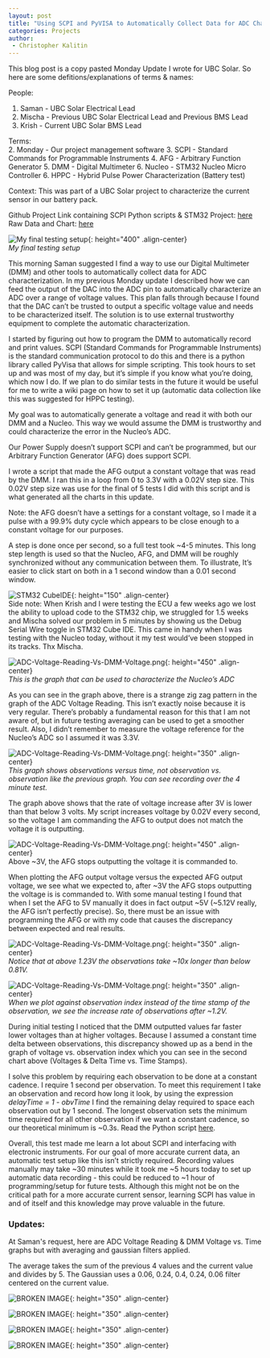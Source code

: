 ```yaml
---
layout: post
title: "Using SCPI and PyVISA to Automatically Collect Data for ADC Characterization"
categories: Projects
author:
 - Christopher Kalitin
---
```

<head>
    <meta property="og:image" content="{{site.url}}/assets/images/scpi-auto-characterization/Testing-Setup.png">
</head>

This blog post is a copy pasted Monday Update I wrote for UBC Solar. So here are some defitions/explanations of terms & names:

People:  
1. Saman - UBC Solar Electrical Lead
2. Mischa - Previous UBC Solar Electrical Lead and Previous BMS Lead
2. Krish - Current UBC Solar BMS Lead

Terms:  
2. Monday - Our project management software
3. SCPI - Standard Commands for Programmable Instruments
4. AFG - Arbitrary Function Generator
5. DMM - Digital Multimeter
6. Nucleo - STM32 Nucleo Micro Controller
6. HPPC - Hybrid Pulse Power Characterization (Battery test)

Context: This was part of a UBC Solar project to characterize the current sensor in our battery pack.

Github Project Link containing SCPI Python scripts & STM32 Project: <a href="https://github.com/CKalitin/STM32-F031K6T6/tree/master/ADC-Auto-Characterization">here</a>  
Raw Data and Chart: <a href="https://docs.google.com/spreadsheets/d/11ldLaja0gl42fVCuYOzdmnMgkbBmONTC740BgDr8rv0/edit?usp=sharing">here</a>

![My final testing setup]({{site.url}}/assets/images/scpi-auto-characterization/Testing-Setup.png){: height="400" .align-center}  
<i>My final testing setup</i>

This morning Saman suggested I find a way to use our Digital Multimeter (DMM) and other tools to automatically collect data for ADC characterization. In my previous Monday update I described how we can feed the output of the DAC into the ADC pin to automatically characterize an ADC over a range of voltage values. This plan falls through because I found that the DAC can’t be trusted to output a specific voltage value and needs to be characterized itself. The solution is to use external trustworthy equipment to complete the automatic characterization.

I started by figuring out how to program the DMM to automatically record and print values. SCPI (Standard Commands for Programmable Instruments) is the standard communication protocol to do this and there is a python library called PyVisa that allows for simple scripting. This took hours to set up and was most of my day, but it’s simple if you know what you’re doing, which now I do. If we plan to do similar tests in the future it would be useful for me to write a wiki page on how to set it up (automatic data collection like this was suggested for HPPC testing).

My goal was to automatically generate a voltage and read it with both our DMM and a Nucleo. This way we would assume the DMM is trustworthy and could characterize the error in the Nucleo’s ADC.

Our Power Supply doesn’t support SCPI and can’t be programmed, but our Arbitrary Function Generator (AFG) does support SCPI.

I wrote a script that made the AFG output a constant voltage that was read by the DMM. I ran this in a loop from 0 to 3.3V with a 0.02V step size. This 0.02V step size was use for the final of 5 tests I did with this script and is what generated all the charts in this update.

Note: the AFG doesn’t have a settings for a constant voltage, so I made it a pulse with a 99.9% duty cycle which appears to be close enough to a constant voltage for our purposes.

A step is done once per second, so a full test took ~4-5 minutes. This long step length is used so that the Nucleo, AFG, and DMM will be roughly synchronized without any communication between them. To illustrate, It’s easier to click start on both in a 1 second window than a 0.01 second window.

![STM32 CubeIDE]({{site.url}}/assets/images/scpi-auto-characterization/STM32-CubeIDE.png){: height="150" .align-center}  
Side note: When Krish and I were testing the ECU a few weeks ago we lost the ability to upload code to the STM32 chip, we struggled for 1.5 weeks and Mischa solved our problem in 5 minutes by showing us the Debug Serial Wire toggle in STM32 Cube IDE. This came in handy when I was testing with the Nucleo today, without it my test would’ve been stopped in its tracks. Thx Mischa.

![ADC-Voltage-Reading-Vs-DMM-Voltage.png]({{site.url}}/assets/images/scpi-auto-characterization/ADC-Voltage-Reading-Vs-DMM-Voltage.png){: height="450" .align-center}  
<i>This is the graph that can be used to characterize the Nucleo’s ADC</i>

As you can see in the graph above, there is a strange zig zag pattern in the graph of the ADC Voltage Reading. This isn’t exactly noise because it is very regular. There’s probably a fundamental reason for this that I am not aware of, but in future testing averaging can be used to get a smoother result. Also, I didn’t remember to measure the voltage reference for the Nucleo’s ADC so I assumed it was 3.3V.

![ADC-Voltage-Reading-Vs-DMM-Voltage.png]({{site.url}}/assets/images/scpi-auto-characterization/ADC-Voltage-Reading-DMM-Voltage-Vs-Time.png){: height="350" .align-center}  
<i>This graph shows observations versus time, not observation vs. observation like the previous graph. You can see recording over the 4 minute test.</i>

The graph above shows that the rate of voltage increase after 3V is lower than that below 3 volts. My script increases voltage by 0.02V every second, so the voltage I am commanding the AFG to output does not match the voltage it is outputting.

![ADC-Voltage-Reading-Vs-DMM-Voltage.png]({{site.url}}/assets/images/scpi-auto-characterization/DMM-Voltage-Vs-AFG-Input-Voltage.png){: height="450" .align-center}  
</i>Above ~3V, the AFG stops outputting the voltage it is commanded to.</i> 

When plotting the AFG output voltage versus the expected AFG output voltage, we see what we expected to, after ~3V the AFG stops outputting the voltage is is commanded to. With some manual testing I found that when I set the AFG to 5V manually it does in fact output ~5V (~5.12V really, the AFG isn’t perfectly precise). So, there must be an issue with programming the AFG or with my code that causes the discrepancy between expected and real results.

![ADC-Voltage-Reading-Vs-DMM-Voltage.png]({{site.url}}/assets/images/scpi-auto-characterization/Voltage-Observation-Time-vs-Time-Since-Start.png){: height="350" .align-center}  
<i>Notice that at above 1.23V the observations take ~10x longer than below 0.81V.</i>

![ADC-Voltage-Reading-Vs-DMM-Voltage.png]({{site.url}}/assets/images/scpi-auto-characterization/Voltages-Delta-Time-Vs-Observation-Index.png){: height="350" .align-center}  
<i>When we plot against observation index instead of the time stamp of the observation, we see the increase rate of observations after ~1.2V.</i>

During initial testing I noticed that the DMM outputted values far faster lower voltages than at higher voltages. Because I assumed a constant time delta between observations, this discrepancy showed up as a bend in the graph of voltage vs. observation index which you can see in the second chart above (Voltages & Delta Time vs. Time Stamps).

I solve this problem by requiring each observation to be done at a constant cadence. I require 1 second per observation. To meet this requirement I take an observation and record how long it look, by using the expression <i>delayTime = 1 - obvTime</i> I find the remaining delay required to space each observation out by 1 second. The longest observation sets the minimum time required for all other observation if we want a constant cadence, so our theoretical minimum is ~0.3s. Read the Python script [here](https://github.com/CKalitin/STM32-F031K6T6/blob/master/ADC-Auto-Characterization/SCPI%20Scripts/PyVisa-CharacterizationScript.py).

Overall, this test made me learn a lot about SCPI and interfacing with electronic instruments. For our goal of more accurate current data, an automatic test setup like this isn’t strictly required. Recording values manually may take ~30 minutes while it took me ~5 hours today to set up automatic data recording - this could be reduced to ~1 hour of programming/setup for future tests. Although this might not be on the critical path for a more accurate current sensor, learning SCPI has value in and of itself and this knowledge may prove valuable in the future.

### Updates:

At Saman's request, here are ADC Voltage Reading & DMM Voltage vs. Time graphs but with averaging and gaussian filters applied.

The average takes the sum of the previous 4 values and the current value and divides by 5. The Gaussian uses a 0.06, 0.24, 0.4, 0.24, 0.06 filter centered on the current value.

![BROKEN IMAGE]({{site.url}}/assets/images/scpi-auto-characterization/Update-Raw.png){: height="350" .align-center}

![BROKEN IMAGE]({{site.url}}/assets/images/scpi-auto-characterization/Update-Avg.png){: height="350" .align-center}

![BROKEN IMAGE]({{site.url}}/assets/images/scpi-auto-characterization/Update-Gau.png){: height="350" .align-center}

![BROKEN IMAGE]({{site.url}}/assets/images/scpi-auto-characterization/Update-All.png){: height="350" .align-center}
